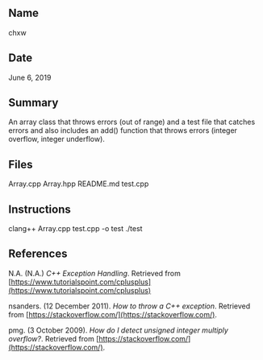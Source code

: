 ## Name 
chxw

## Date
June 6, 2019

## Summary
An array class that throws errors (out of range) and a test file that catches errors and also includes an add() function that throws errors (integer overflow, integer underflow). 

## Files
Array.cpp Array.hpp README.md test.cpp

## Instructions
clang++ Array.cpp test.cpp -o test
./test

## References

N.A. (N.A.) *C++ Exception Handling*. Retrieved from [https://www.tutorialspoint.com/cplusplus](https://www.tutorialspoint.com/cplusplus)

nsanders. (12 December 2011). *How to throw a C++ exception*. Retrieved from [https://stackoverflow.com/](https://stackoverflow.com/).

pmg. (3 October 2009). *How do I detect unsigned integer multiply overflow?*. Retrieved from [https://stackoverflow.com/](https://stackoverflow.com/).

